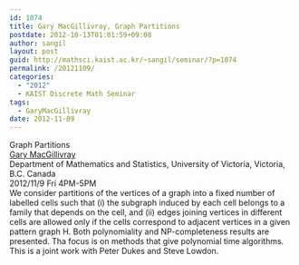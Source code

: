 ```yaml
---
id: 1074
title: Gary MacGillivray, Graph Partitions
postdate: 2012-10-13T01:01:59+09:00
author: sangil
layout: post
guid: http://mathsci.kaist.ac.kr/~sangil/seminar/?p=1074
permalink: /20121109/
categories:
  - "2012"
  - KAIST Discrete Math Seminar
tags:
  - GaryMacGillivray
date: 2012-11-09
---
```

<div class="talk">
  Graph Partitions
</div>

<div class="speaker">
  <a href="http://www.math.uvic.ca/faculty/gmacgill/">Gary MacGillivray</a><br /> Department of Mathematics and Statistics, University of Victoria, Victoria, B.C. Canada
</div>

<div class="date">
  2012/11/9 Fri 4PM-5PM
</div>

<div class="abstract">
  We consider partitions of the vertices of a graph into a fixed number of labelled cells such that (i) the subgraph induced by each cell belongs to a family that depends on the cell, and (ii) edges joining vertices in different cells are allowed only if the cells correspond to adjacent vertices in a given pattern graph H. Both polynomiality and NP-completeness results are presented. Tha focus is on methods that give polynomial time algorithms.<br /> This is a joint work with Peter Dukes and Steve Lowdon.
</div>